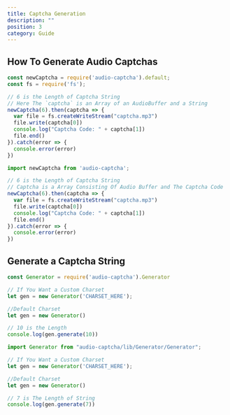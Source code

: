 ```yaml
---
title: Captcha Generation
description: ""
position: 3
category: Guide
---
```


## How To Generate Audio Captchas
<code-group>
  <code-block label="Javascript" active>

```js
const newCaptcha = require('audio-captcha').default;
const fs = require('fs');

// 6 is the Length of Captcha String
// Here The `captcha` is an Array of an AudioBuffer and a String
newCaptcha(6).then(captcha => {
  var file = fs.createWriteStream("captcha.mp3")
  file.write(captcha[0])
  console.log("Captcha Code: " + captcha[1])
  file.end()
}).catch(error => {
  console.error(error)
})
```

  </code-block>
  <code-block label="Typescript">

```ts
import newCaptcha from 'audio-captcha';

// 6 is the Length of Captcha String
// Captcha is a Array Consisting Of Audio Buffer and The Captcha Code
newCaptcha(6).then(captcha => {
  var file = fs.createWriteStream("captcha.mp3")
  file.write(captcha[0])
  console.log("Captcha Code: " + captcha[1])
  file.end()
}).catch(error => {
  console.error(error)
})
```

  </code-block>
</code-group>


## Generate a Captcha String
<code-group>
  <code-block label="Javascript" active>

```js
const Generator = require('audio-captcha').Generator

// If You Want a Custom Charset
let gen = new Generator('CHARSET_HERE');

//Default Charset
let gen = new Generator()

// 10 is the Length
console.log(gen.generate(10))
```

  </code-block>
  <code-block label="Typescript">

```ts
import Generator from "audio-captcha/lib/Generator/Generator";

// If You Want a Custom Charset
let gen = new Generator('CHARSET_HERE');

//Default Charset
let gen = new Generator()

// 7 is The Length of String
console.log(gen.generate(7))
```

  </code-block>
</code-group>
